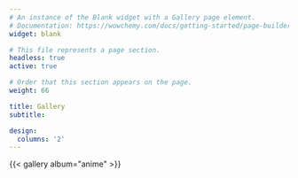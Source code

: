 ```yaml
---
# An instance of the Blank widget with a Gallery page element.
# Documentation: https://wowchemy.com/docs/getting-started/page-builder/
widget: blank

# This file represents a page section.
headless: true
active: true

# Order that this section appears on the page.
weight: 66

title: Gallery
subtitle:

design:
  columns: '2'
---
```


{{< gallery album="anime" >}}
